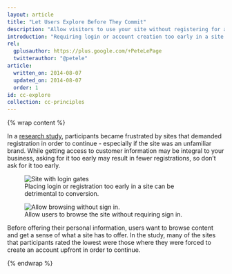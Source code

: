 ```yaml
---
layout: article
title: "Let Users Explore Before They Commit"
description: "Allow visitors to use your site without registering for an account."
introduction: "Requiring login or account creation too early in a site experience can be detrimental to conversion."
rel:
  gplusauthor: https://plus.google.com/+PeteLePage
  twitterauthor: "@petele"
article:
  written_on: 2014-08-07
  updated_on: 2014-08-07
  order: 1
id: cc-explore
collection: cc-principles
---
```


{% wrap content %}

In a [research study](/web/fundamentals/principles/), 
participants became frustrated by sites that demanded registration in order 
to continue - especially if the site was an unfamiliar brand.  While getting 
access to customer information may be integral to your business, asking for 
it too early may result in fewer registrations, so don’t ask for it too early.

<div class="clear g-wide--pull-1">
  <div class="g--half">
    <figure class="fluid">
      <img src="imgs/cc-gates-bad.png" srcset="imgs/cc-gates-bad.png 1x, imgs/cc-gates-bad-2x.png 2x" alt="Site with login gates">
      <figcaption>Placing login or registration too early in a site can be detrimental to conversion.</figcaption>
    </figure>
  </div>
  <div class="g--half g--last">
    <figure class="fluid">
      <img src="imgs/cc-gates-good.png" srcset="imgs/cc-gates-good.png 1x, imgs/cc-gates-good-2x.png 2x" alt="Allow browsing without sign in.">
      <figcaption>Allow users to browse the site without requiring sign in.</figcaption>
      </figure>
  </div>
</div>

Before offering their personal information, users want to browse content and get 
a sense of what a site has to offer.  In the study, many of the sites that 
participants rated the lowest were those where they were forced to create an 
account upfront in order to continue.

{% endwrap %}
